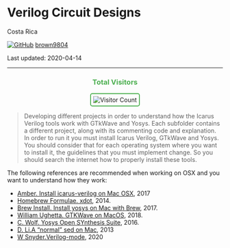 # Verilog Circuit Designs 

Costa Rica 

[![GitHub](https://img.shields.io/badge/--181717?logo=github&logoColor=ffffff)](https://github.com/)
[brown9804](https://github.com/brown9804)

Last updated: 2020-04-14

------------------------------------------

<div align="center">
  <h3 style="color: #4CAF50;">Total Visitors</h3>
  <img src="https://profile-counter.glitch.me/brown9804/count.svg" alt="Visitor Count" style="border: 2px solid #4CAF50; border-radius: 5px; padding: 5px;"/>
</div>

> Developing different projects in order to understand how the Icarus Verilog tools work with GTkWave and Yosys.
Each subfolder contains a different project, along with its commenting code and explanation. In order to run it you must install Icarus Verilog, GTkWave and Yosys. You should consider that for each operating system where you want to install it, the guidelines that you must implement change. So you should search the internet how to properly install these tools.

The following references are recommended when working on OSX and you want to understand how they work:

- [Amber. Install icarus-verilog on Mac OSX](http://macappstore.org/icarus-verilog/), 2017
- [Homebrew Formulae. xdot](https://formulae.brew.sh/formula/xdot), 2014.
- [Brew Install. Install yosys on Mac with Brew](https://brewinstall.org/Install-yosys-on-Mac-with-Brew/), 2017.
- [William Ughetta. GTKWave on MacOS](https://ughe.github.io/2018/11/06/gtkwave-osx), 2018.
- [C. Wolf. Yosys Open SYnthesis Suite](https://opencores.org/websvn/filedetails?repname=socgenpath=%2Fsocgen%2Ftrunk%2Ftools%2Fyosys%2Fyosyspresentation.pdf), 2016.
- [D. Li.A “normal” sed on Mac](https://daoyuan.li/a-normal-sed-on-mac/), 2013
- [W Snyder.Verilog-mode](www.veripool.org/projects/verilog-mode/wiki/Documentation), 2020
